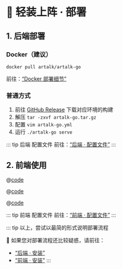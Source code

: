 # 🛫️ 轻装上阵 · 部署

## 1. 后端部署

### Docker（建议）

`docker pull artalk/artalk-go`

前往：[“Docker 部署细节”](/guide/backend/docker.md)

### 普通方式

1. 前往 [GitHub Release](https://github.com/ArtalkJS/ArtalkGo/releases) 下载对应环境的构建
2. 解压 `tar -zxvf artalk-go.tar.gz`
3. 配置 `vim artalk-go.yml`
4. 运行 `./artalk-go serve`

::: tip 后端 配置文件
前往：[“后端 · 配置文件”](./backend/config.md)
:::

## 2. 前端使用

<CodeGroup>
  <CodeGroupItem title="CDN" active>

@[code](../code/quick-start/cdn.html)

  </CodeGroupItem>

  <CodeGroupItem title="YARN">

@[code](../code/quick-start/yarn.ts)

  </CodeGroupItem>

  <CodeGroupItem title="NPM">
  
@[code](../code/quick-start/npm.ts)

  </CodeGroupItem>
</CodeGroup>

::: tip 前端 配置文件
前往：[“前端 · 配置文件”](./frontend/config.md)
:::

::: tip
以上，尝试以最简的形式说明部署流程

🌁 如果您对部署流程还比较疑惑，请前往：
- [“后端 · 安装”](./backend/install.md)
- [“前端 · 安装”](./frontend/install.md)
:::
